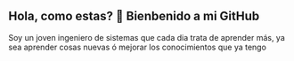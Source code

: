 ## Hola, como estas? 👋 Bienbenido a mi GitHub
Soy un joven ingeniero de sistemas que cada dia trata de aprender más, ya sea aprender cosas nuevas ó mejorar los conocimientos que ya tengo
<!--
**Andres-Cruz-CC/Andres-Cruz-CC** is a ✨ _special_ ✨ repository because its `README.md` (this file) appears on your GitHub profile.

Here are some ideas to get you started:

- 🔭 I’m currently working on ...
- 🌱 I’m currently learning ...
- 👯 I’m looking to collaborate on ...
- 🤔 I’m looking for help with ...
- 💬 Ask me about ...
- 📫 How to reach me: ...
- 😄 Pronouns: ...
- ⚡ Fun fact: ...
-->
